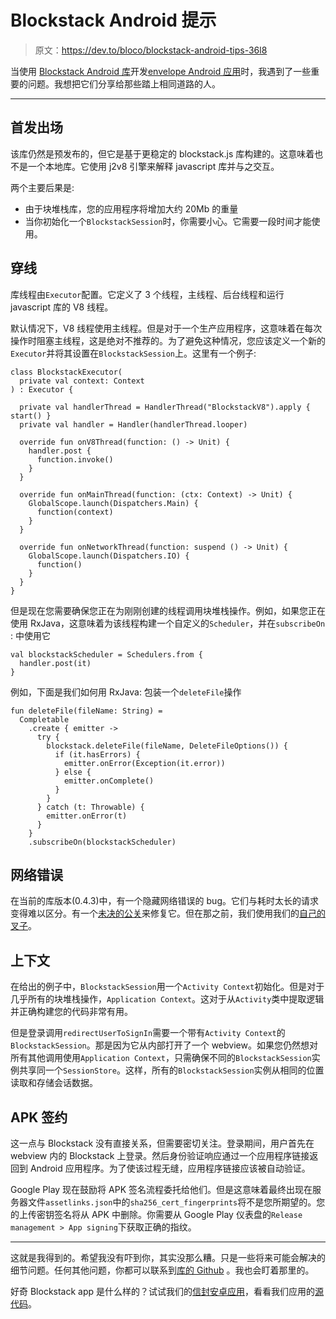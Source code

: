 # Blockstack Android 提示

> 原文：<https://dev.to/bloco/blockstack-android-tips-36l8>

当使用 [Blockstack Android 库](https://github.com/blockstack/blockstack-android)开发[envelope Android 应用](https://play.google.com/store/apps/details?id=app.envelop)时，我遇到了一些重要的问题。我想把它们分享给那些踏上相同道路的人。

* * *

## 首发出场

该库仍然是预发布的，但它是基于更稳定的 blockstack.js 库构建的。这意味着也不是一个本地库。它使用 j2v8 引擎来解释 javascript 库并与之交互。

两个主要后果是:

*   由于块堆栈库，您的应用程序将增加大约 20Mb 的重量
*   当你初始化一个`BlockstackSession`时，你需要小心。它需要一段时间才能使用。

## 穿线

库线程由`Executor`配置。它定义了 3 个线程，主线程、后台线程和运行 javascript 库的 V8 线程。

默认情况下，V8 线程使用主线程。但是对于一个生产应用程序，这意味着在每次操作时阻塞主线程，这是绝对不推荐的。为了避免这种情况，您应该定义一个新的`Executor`并将其设置在`BlockstackSession`上。这里有一个例子:

```
class BlockstackExecutor(
  private val context: Context
) : Executor {

  private val handlerThread = HandlerThread("BlockstackV8").apply { start() }
  private val handler = Handler(handlerThread.looper)

  override fun onV8Thread(function: () -> Unit) {
    handler.post {
      function.invoke()
    }
  }

  override fun onMainThread(function: (ctx: Context) -> Unit) {
    GlobalScope.launch(Dispatchers.Main) {
      function(context)
    }
  }

  override fun onNetworkThread(function: suspend () -> Unit) {
    GlobalScope.launch(Dispatchers.IO) {
      function()
    }
  }
} 
```

但是现在您需要确保您正在为刚刚创建的线程调用块堆栈操作。例如，如果您正在使用 RxJava，这意味着为该线程构建一个自定义的`Scheduler`，并在`subscribeOn` :
中使用它

```
val blockstackScheduler = Schedulers.from {
  handler.post(it)   
} 
```

例如，下面是我们如何用 RxJava:
包装一个`deleteFile`操作

```
fun deleteFile(fileName: String) =
  Completable
    .create { emitter ->
      try {
        blockstack.deleteFile(fileName, DeleteFileOptions()) {
          if (it.hasErrors) {
            emitter.onError(Exception(it.error))
          } else {
            emitter.onComplete()
          }
        }
      } catch (t: Throwable) {
        emitter.onError(t)
      }
    }
    .subscribeOn(blockstackScheduler) 
```

## 网络错误

在当前的库版本(0.4.3)中，有一个隐藏网络错误的 bug。它们与耗时太长的请求变得难以区分。有一个[未决的公关](https://github.com/blockstack/blockstack-android/pull/153)来修复它。但在那之前，我们使用我们的[自己的叉子](https://github.com/sdsantos/blockstack-android)。

## 上下文

在给出的例子中，`BlockstackSession`用一个`Activity Context`初始化。但是对于几乎所有的块堆栈操作，`Application Context`。这对于从`Activity`类中提取逻辑并正确构建您的代码非常有用。

但是登录调用`redirectUserToSignIn`需要一个带有`Activity Context`的`BlockstackSession`。那是因为它从内部打开了一个 webview。如果您仍然想对所有其他调用使用`Application Context`，只需确保不同的`BlockstackSession`实例共享同一个`SessionStore`。这样，所有的`BlockstackSession`实例从相同的位置读取和存储会话数据。

## APK 签约

这一点与 Blockstack 没有直接关系，但需要密切关注。登录期间，用户首先在 webview 内的 Blockstack 上登录。然后身份验证响应通过一个应用程序链接返回到 Android 应用程序。为了使该过程无缝，应用程序链接应该被自动验证。

Google Play 现在鼓励将 APK 签名流程委托给他们。但是这意味着最终出现在服务器文件`assetlinks.json`中的`sha256_cert_fingerprints`将不是您所期望的。您的上传密钥签名将从 APK 中删除。你需要从 Google Play 仪表盘的`Release management > App signing`下获取正确的指纹。

* * *

这就是我得到的。希望我没有吓到你，其实没那么糟。只是一些将来可能会解决的细节问题。任何其他问题，你都可以联系到[库的 Github](https://github.com/blockstack/blockstack-android) 。我也会盯着那里的。

好奇 Blockstack app 是什么样的？试试我们的[信封安卓应用](https://play.google.com/store/apps/details?id=app.envelop)，看看我们应用的[源代码](https://github.com/envelop-app/envelop-android)。